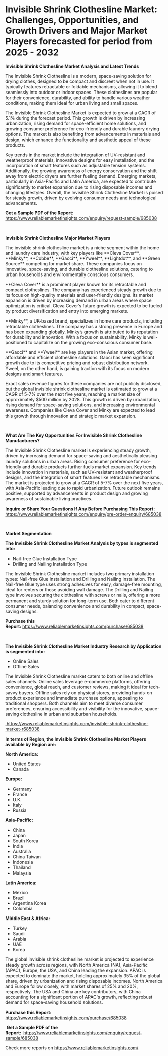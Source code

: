 <p><h1>Invisible Shrink Clothesline Market: Challenges, Opportunities, and Growth Drivers and Major Market Players forecasted for period from 2025 - 2032</h1></p><p><strong>Invisible Shrink Clothesline Market Analysis and Latest Trends</strong></p>
<p><p>The Invisible Shrink Clothesline is a modern, space-saving solution for drying clothes, designed to be compact and discreet when not in use. It typically features retractable or foldable mechanisms, allowing it to blend seamlessly into outdoor or indoor spaces. These clotheslines are popular for their convenience, durability, and ability to handle various weather conditions, making them ideal for urban living and small spaces.</p><p>The Invisible Shrink Clothesline Market is expected to grow at a CAGR of 5.1% during the forecast period. This growth is driven by increasing urbanization, rising demand for space-efficient home solutions, and growing consumer preference for eco-friendly and durable laundry drying options. The market is also benefiting from advancements in materials and design, which enhance the functionality and aesthetic appeal of these products.</p><p>Key trends in the market include the integration of UV-resistant and weatherproof materials, innovative designs for easy installation, and the incorporation of smart features such as adjustable tension systems. Additionally, the growing awareness of energy conservation and the shift away from electric dryers are further fueling demand. Emerging markets, particularly in Asia-Pacific and Latin America, are expected to contribute significantly to market expansion due to rising disposable incomes and changing lifestyles. Overall, the Invisible Shrink Clothesline Market is poised for steady growth, driven by evolving consumer needs and technological advancements.</p></p>
<p><strong>Get a Sample PDF of the Report:&nbsp;</strong> <a href="https://www.reliablemarketinsights.com/enquiry/request-sample/685038?utm_campaign=1512&utm_medium=2&utm_source=Github&utm_content=ia&utm_term=20012025&utm_id=invisible-shrink-clothesline">https://www.reliablemarketinsights.com/enquiry/request-sample/685038</a></p>
<p>&nbsp;</p>
<p><strong>Invisible Shrink Clothesline Major Market Players</strong></p>
<p><p>The invisible shrink clothesline market is a niche segment within the home and laundry care industry, with key players like **Cleva Cover**, **Minky**, **Cobbe**, **Gaoci**, **Yweel**, **Lightdot**, and **Green Source** competing for market share. These companies focus on innovative, space-saving, and durable clothesline solutions, catering to urban households and environmentally conscious consumers.</p><p>**Cleva Cover** is a prominent player known for its retractable and compact clotheslines. The company has experienced steady growth due to its focus on high-quality materials and user-friendly designs. Its market expansion is driven by increasing demand in urban areas where space optimization is critical. Cleva Cover’s future growth is expected to be fueled by product diversification and entry into emerging markets.</p><p>**Minky**, a UK-based brand, specializes in home care products, including retractable clotheslines. The company has a strong presence in Europe and has been expanding globally. Minky’s growth is attributed to its reputation for durability and innovation. With a focus on sustainability, Minky is well-positioned to capitalize on the growing eco-conscious consumer base.</p><p>**Gaoci** and **Yweel** are key players in the Asian market, offering affordable and efficient clothesline solutions. Gaoci has seen significant growth due to its competitive pricing and robust distribution network. Yweel, on the other hand, is gaining traction with its focus on modern designs and smart features.</p><p>Exact sales revenue figures for these companies are not publicly disclosed, but the global invisible shrink clothesline market is estimated to grow at a CAGR of 5-7% over the next five years, reaching a market size of approximately $500 million by 2028. This growth is driven by urbanization, rising demand for space-saving solutions, and increasing environmental awareness. Companies like Cleva Cover and Minky are expected to lead this growth through innovation and strategic market expansion.</p></p>
<p>&nbsp;</p>
<p><strong>What Are The Key Opportunities For Invisible Shrink Clothesline Manufacturers?</strong></p>
<p><p>The Invisible Shrink Clothesline market is experiencing steady growth, driven by increasing demand for space-saving and aesthetically pleasing laundry solutions in urban areas. Rising consumer preference for eco-friendly and durable products further fuels market expansion. Key trends include innovation in materials, such as UV-resistant and weatherproof designs, and the integration of smart features like retractable mechanisms. The market is projected to grow at a CAGR of 5-7% over the next five years, with Asia-Pacific leading due to rapid urbanization. Future outlook remains positive, supported by advancements in product design and growing awareness of sustainable living practices.</p></p>
<p><strong>Inquire or Share Your Questions If Any Before Purchasing This Report:</strong> <a href="https://www.reliablemarketinsights.com/enquiry/pre-order-enquiry/685038?utm_campaign=1512&utm_medium=2&utm_source=Github&utm_content=ia&utm_term=20012025&utm_id=invisible-shrink-clothesline">https://www.reliablemarketinsights.com/enquiry/pre-order-enquiry/685038</a></p>
<p>&nbsp;</p>
<p><strong>Market Segmentation</strong></p>
<p><strong>The Invisible Shrink Clothesline Market Analysis by types is segmented into:</strong></p>
<p><ul><li>Nail-free Glue Installation Type</li><li>Drilling and Nailing Installation Type</li></ul></p>
<p><p>The Invisible Shrink Clothesline market includes two primary installation types: Nail-free Glue Installation and Drilling and Nailing Installation. The Nail-free Glue type uses strong adhesives for easy, damage-free mounting, ideal for renters or those avoiding wall damage. The Drilling and Nailing type involves securing the clothesline with screws or nails, offering a more permanent and sturdy solution for long-term use. Both cater to different consumer needs, balancing convenience and durability in compact, space-saving designs.</p></p>
<p><strong>Purchase this Report:&nbsp;</strong><a href="https://www.reliablemarketinsights.com/purchase/685038?utm_campaign=1512&utm_medium=2&utm_source=Github&utm_content=ia&utm_term=20012025&utm_id=invisible-shrink-clothesline">https://www.reliablemarketinsights.com/purchase/685038</a></p>
<p>&nbsp;</p>
<p><strong>The Invisible Shrink Clothesline Market Industry Research by Application is segmented into:</strong></p>
<p><ul><li>Online Sales</li><li>Offline Sales</li></ul></p>
<p><p>The Invisible Shrink Clothesline market caters to both online and offline sales channels. Online sales leverage e-commerce platforms, offering convenience, global reach, and customer reviews, making it ideal for tech-savvy buyers. Offline sales rely on physical stores, providing hands-on product experience and immediate purchase options, appealing to traditional shoppers. Both channels aim to meet diverse consumer preferences, ensuring accessibility and visibility for the innovative, space-saving clothesline in urban and suburban households.</p></p>
<p><a href="https://www.reliablemarketinsights.com/invisible-shrink-clothesline-market-r685038?utm_campaign=1512&utm_medium=2&utm_source=Github&utm_content=ia&utm_term=20012025&utm_id=invisible-shrink-clothesline">&nbsp;https://www.reliablemarketinsights.com/invisible-shrink-clothesline-market-r685038</a></p>
<p><strong>In terms of Region, the Invisible Shrink Clothesline Market Players available by Region are:</strong></p>
<p>
    <p> <strong> North America: </strong>
        <ul>
            <li>United States</li>
            <li>Canada</li>
        </ul>
        </p> 
    <p> <strong> Europe: </strong>
        <ul>
            <li>Germany</li>
            <li>France</li>
            <li>U.K.</li>
            <li>Italy</li>
            <li>Russia</li>
        </ul>
        </p> 
    <p> <strong> Asia-Pacific: </strong>
        <ul>
            <li>China</li>
            <li>Japan</li>
            <li>South Korea</li>
            <li>India</li>
            <li>Australia</li>
            <li>China Taiwan</li>
            <li>Indonesia</li>
            <li>Thailand</li>
            <li>Malaysia</li>
        </ul>
        </p> 
    <p> <strong> Latin America: </strong>
        <ul>
            <li>Mexico</li>
            <li>Brazil</li>
            <li>Argentina Korea</li>
            <li>Colombia</li>
        </ul>
        </p> 
    <p> <strong> Middle East & Africa: </strong>
        <ul>
            <li>Turkey</li>
            <li>Saudi</li>
            <li>Arabia</li>
            <li>UAE</li>
            <li>Korea</li>
        </ul>
    </p>
    </p>
<p><p>The global invisible shrink clothesline market is projected to experience steady growth across regions, with North America (NA), Asia-Pacific (APAC), Europe, the USA, and China leading the expansion. APAC is expected to dominate the market, holding approximately 35% of the global share, driven by urbanization and rising disposable incomes. North America and Europe follow closely, with market shares of 25% and 20%, respectively. The USA and China are key contributors, with China accounting for a significant portion of APAC's growth, reflecting robust demand for space-saving household solutions.</p></p>
<p><strong>Purchase this Report: </strong><a href="https://www.reliablemarketinsights.com/purchase/685038?utm_campaign=1512&utm_medium=2&utm_source=Github&utm_content=ia&utm_term=20012025&utm_id=invisible-shrink-clothesline">https://www.reliablemarketinsights.com/purchase/685038</a></p>
<p>&nbsp;<strong>Get a Sample PDF of the Report:&nbsp;&nbsp;</strong><a href="https://www.reliablemarketinsights.com/enquiry/request-sample/685038?utm_campaign=1512&utm_medium=2&utm_source=Github&utm_content=ia&utm_term=20012025&utm_id=invisible-shrink-clothesline">https://www.reliablemarketinsights.com/enquiry/request-sample/685038</a></p>
<p><strong></strong></p>
<p>Check more reports on <a href="https://www.reliablemarketinsights.com/?utm_campaign=1512&utm_medium=2&utm_source=Github&utm_content=ia&utm_term=20012025&utm_id=invisible-shrink-clothesline">https://www.reliablemarketinsights.com/</a></p>